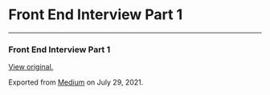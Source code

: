 # Front End Interview Part 1

---

### Front End Interview Part 1

[View original.](https://medium.com/p/6c9e0108852d)

Exported from [Medium](https://medium.com) on July 29, 2021.
